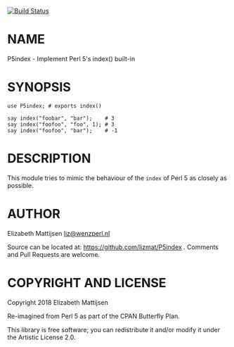 [![Build Status](https://travis-ci.org/lizmat/P5index.svg?branch=master)](https://travis-ci.org/lizmat/P5index)

NAME
====

P5index - Implement Perl 5's index() built-in

SYNOPSIS
========

    use P5index; # exports index()

    say index("foobar", "bar");    # 3
    say index("foofoo", "foo", 1); # 3
    say index("foofoo", "bar");    # -1

DESCRIPTION
===========

This module tries to mimic the behaviour of the `index` of Perl 5 as closely as possible.

AUTHOR
======

Elizabeth Mattijsen <liz@wenzperl.nl>

Source can be located at: https://github.com/lizmat/P5index . Comments and Pull Requests are welcome.

COPYRIGHT AND LICENSE
=====================

Copyright 2018 Elizabeth Mattijsen

Re-imagined from Perl 5 as part of the CPAN Butterfly Plan.

This library is free software; you can redistribute it and/or modify it under the Artistic License 2.0.

